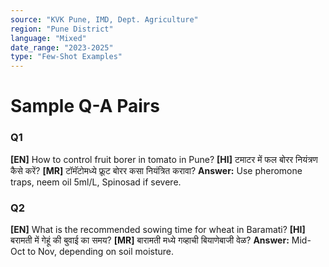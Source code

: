 ```yaml
---
source: "KVK Pune, IMD, Dept. Agriculture"
region: "Pune District"
language: "Mixed"
date_range: "2023-2025"
type: "Few-Shot Examples"
---
```

# Sample Q-A Pairs
### Q1
**[EN]** How to control fruit borer in tomato in Pune?
**[HI]** टमाटर में फल बोरर नियंत्रण कैसे करें?
**[MR]** टॉमॅटोमध्ये फ्रूट बोरर कसा नियंत्रित करावा?
**Answer:** Use pheromone traps, neem oil 5ml/L, Spinosad if severe.

### Q2
**[EN]** What is the recommended sowing time for wheat in Baramati?
**[HI]** बरामती में गेहूं की बुवाई का समय?
**[MR]** बारामती मध्ये गव्हाची बियाणेबाजी वेळ?
**Answer:** Mid-Oct to Nov, depending on soil moisture.
